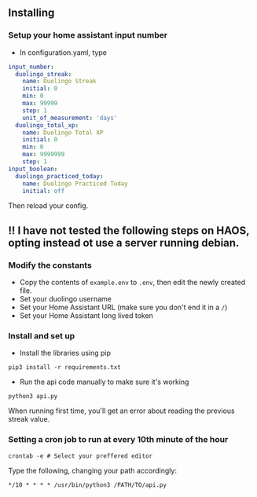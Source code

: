 ## Installing

### Setup your home assistant input number
- In configuration.yaml, type
```yaml
input_number:
  duolingo_streak:
    name: Duolingo Streak
    initial: 0
    min: 0
    max: 99999
    step: 1
    unit_of_measurement: 'days'
  duolingo_total_xp:
    name: Duolingo Total XP
    initial: 0
    min: 0
    max: 9999999
    step: 1
input_boolean:
  duolingo_practiced_today:
    name: Duolingo Practiced Today
    initial: off
```
Then reload your config.


## !! I have not tested the following steps on HAOS, opting instead ot use a server running debian.

### Modify the constants

- Copy the contents of `example.env` to `.env`, then edit the newly created file.
- Set your duolingo username
- Set your Home Assistant URL (make sure you don't end it in a `/`)
- Set your Home Assistant long lived token

### Install and set up
- Install the libraries using pip

```
pip3 install -r requirements.txt
```

- Run the api code manually to make sure it's working
```
python3 api.py
```
When running first time, you'll get an error about reading the previous streak value.


### Setting a cron job to run at every 10th minute of the hour
```
crontab -e # Select your preffered editor
```
Type the following, changing your path accordingly:
```
*/10 * * * * /usr/bin/python3 /PATH/TO/api.py
```